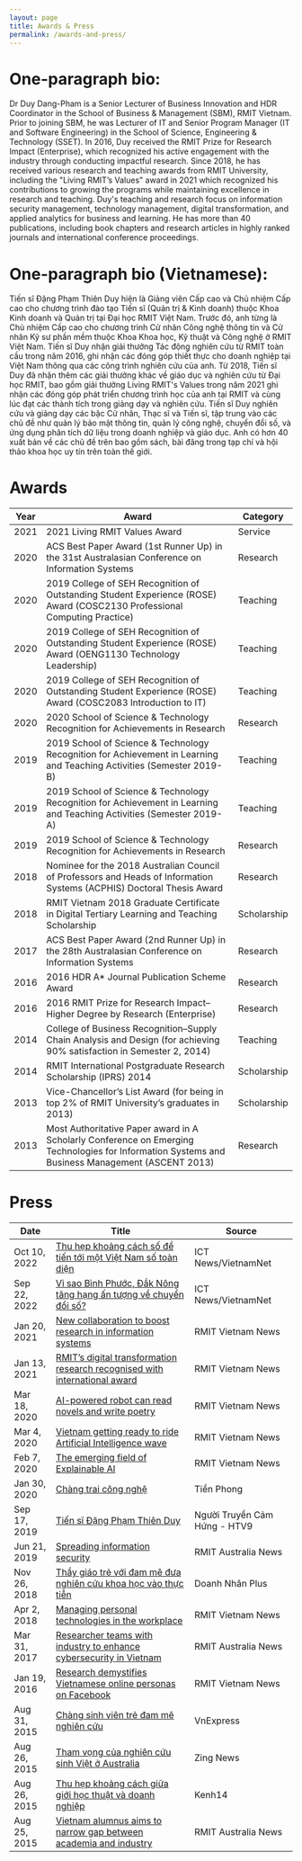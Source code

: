 ```yaml
---
layout: page
title: Awards & Press
permalink: /awards-and-press/
---
```


# One-paragraph bio:
Dr Duy Dang-Pham is a Senior Lecturer of Business Innovation and HDR Coordinator in the School of Business & Management (SBM), RMIT Vietnam. Prior to joining SBM, he was Lecturer of IT and Senior Program Manager (IT and Software Engineering) in the School of Science, Engineering & Technology (SSET). In 2016, Duy received the RMIT Prize for Research Impact (Enterprise), which recognized his active engagement with the industry through conducting impactful research. Since 2018, he has received various research and teaching awards from RMIT University, including the "Living RMIT’s Values" award in 2021 which recognized his contributions to growing the programs while maintaining excellence in research and teaching. Duy's teaching and research focus on information security management, technology management, digital transformation, and applied analytics for business and learning. He has more than 40 publications, including book chapters and research articles in highly ranked journals and international conference proceedings.

# One-paragraph bio (Vietnamese):
Tiến sĩ Đặng Phạm Thiên Duy hiện là Giảng viên Cấp cao và Chủ nhiệm Cấp cao cho chương trình đào tạo Tiến sĩ (Quản trị & Kinh doanh) thuộc Khoa Kinh doanh và Quản trị tại Đại học RMIT Việt Nam. Trước đó, anh từng là Chủ nhiệm Cấp cao cho chương trình Cử nhân Công nghệ thông tin và Cử nhân Kỹ sư phần mềm thuộc Khoa Khoa học, Kỹ thuật và Công nghệ ở RMIT Việt Nam. Tiến sĩ Duy nhận giải thưởng Tác động nghiên cứu từ RMIT toàn cầu trong năm 2016, ghi nhận các đóng góp thiết thực cho doanh nghiệp tại Việt Nam thông qua các công trình nghiên cứu của anh. Từ 2018, Tiến sĩ Duy đã nhận thêm các giải thưởng khác về giáo dục và nghiên cứu từ Đại học RMIT, bao gồm giải thưởng Living RMIT's Values trong năm 2021 ghi nhận các đóng góp phát triển chương trình học của anh tại RMIT và cùng lúc đạt các thành tích trong giảng dạy và nghiên cứu. Tiến sĩ Duy nghiên cứu và giảng dạy các bậc Cử nhân, Thạc sĩ và Tiến sĩ, tập trung vào các chủ đề như quản lý bảo mật thông tin, quản lý công nghệ, chuyển đổi số, và ứng dụng phân tích dữ liệu trong doanh nghiệp và giáo dục. Anh có hơn 40 xuất bản về các chủ đề trên bao gồm sách, bài đăng trong tạp chí và hội thảo khoa học uy tín trên toàn thế giới.

# Awards

| Year | Award | Category |
| ---- | ----- | ----- |
| 2021 | 2021 Living RMIT Values Award | Service |
| 2020 | ACS Best Paper Award (1st Runner Up) in the 31st Australasian Conference on Information Systems | Research |
| 2020 | 2019 College of SEH Recognition of Outstanding Student Experience (ROSE) Award (COSC2130 Professional Computing Practice) | Teaching |
| 2020 | 2019 College of SEH Recognition of Outstanding Student Experience (ROSE) Award (OENG1130 Technology Leadership) | Teaching |
| 2020 | 2019 College of SEH Recognition of Outstanding Student Experience (ROSE) Award (COSC2083 Introduction to IT) | Teaching |
| 2020 | 2020 School of Science &amp; Technology Recognition for Achievements in Research | Research |
| 2019 | 2019 School of Science &amp; Technology Recognition for Achievement in Learning and Teaching Activities (Semester 2019-B) | Teaching |
| 2019 | 2019 School of Science &amp; Technology Recognition for Achievement in Learning and Teaching Activities (Semester 2019-A) | Teaching |
| 2019 | 2019 School of Science &amp; Technology Recognition for Achievements in Research | Research |
| 2018 | Nominee for the 2018 Australian Council of Professors and Heads of Information Systems (ACPHIS) Doctoral Thesis Award | Research |
| 2018 | RMIT Vietnam 2018 Graduate Certificate in Digital Tertiary Learning and Teaching Scholarship | Scholarship |
| 2017 | ACS Best Paper Award (2nd Runner Up) in the 28th Australasian Conference on Information Systems | Research |
| 2016 | 2016 HDR A* Journal Publication Scheme Award | Research |
| 2016 | 2016 RMIT Prize for Research Impact–Higher Degree by Research (Enterprise) | Research |
| 2014 | College of Business Recognition–Supply Chain Analysis and Design (for achieving 90% satisfaction in Semester 2, 2014) | Teaching |
| 2014 | RMIT International Postgraduate Research Scholarship (IPRS) 2014 | Scholarship |
| 2013 | Vice-Chancellor’s List Award (for being in top 2% of RMIT University’s graduates in 2013) | Scholarship |
| 2013 | Most Authoritative Paper award in A Scholarly Conference on Emerging Technologies for Information Systems and Business Management (ASCENT 2013) | Research |

# Press

| Date | Title | Source |
| ---- | ----- | ------ |
| Oct 10, 2022 | <a href="https://ictnews.vietnamnet.vn/thu-hep-khoang-cach-so-de-tien-toi-mot-viet-nam-so-toan-dien-5002614.html" target="_/blank">Thu hẹp khoảng cách số để tiến tới một Việt Nam số toàn diện</a> | ICT News/VietnamNet |
| Sep 22, 2022 | <a href="https://ictnews.vietnamnet.vn/vi-sao-binh-phuoc-dak-nong-tang-hang-an-tuong-ve-chuyen-doi-so-419998.html" target="_/blank">Vì sao Bình Phước, Đắk Nông tăng hạng ấn tượng về chuyển đổi số?</a> | ICT News/VietnamNet |
| Jan 20, 2021 | <a href="https://www.rmit.edu.vn/news/all-news/2021/july/new-collaboration-to-boost-research-in-information-systems" target="_/blank">New collaboration to boost research in information systems</a> | RMIT Vietnam News |
| Jan 13, 2021 | <a href="https://www.rmit.edu.vn/news/all-news/2021/jan/rmits-digital-transformation-research-recognised-with-international-award" target="_/blank">RMIT’s digital transformation research recognised with international award</a> | RMIT Vietnam News |
| Mar 18, 2020 | <a href="https://www.rmit.edu.vn/news/all-news/2020/mar/ai-powered-robot-can-read-novels-and-write-poetry" target="_/blank">AI-powered robot can read novels and write poetry</a> | RMIT Vietnam News |
| Mar 4, 2020 | <a href="https://www.rmit.edu.vn/news/all-news/2020/feb/vietnam-getting-ready-to-ride-artificial-intelligence-wave" target="_/blank">Vietnam getting ready to ride Artificial Intelligence wave</a> | RMIT Vietnam News |
| Feb 7, 2020 | <a href="https://www.rmit.edu.vn/news/all-news/2020/feb/the-emerging-field-of-explainable-ai" target="_/blank">The emerging field of Explainable AI</a>  | RMIT Vietnam News |
| Jan 30, 2020 | <a href="https://www.tienphong.vn/gioi-tre/chang-trai-cong-nghe-1513636.tpo" target="_/blank">Chàng trai công nghệ</a> | Tiền Phong |
| Sep 17, 2019 | <a href="https://www.facebook.com/NguoiTruyenCamHung2019/posts/524952971588526?comment_id=525739084843248" target="_/blank">Tiến sĩ Đặng Phạm Thiên Duy</a> | Người Truyền Cảm Hứng - HTV9 |
| Jun 21, 2019 | <a href="https://www.rmit.edu.au/news/all-news/2019/jul/spreading-information-security" target="_/blank">Spreading information security</a> | RMIT Australia News |
| Nov 26, 2018 | <a href="https://doanhnhanplus.vn/thay-giao-tre-voi-dam-me-dua-nghien-cuu-khoa-hoc-vao-thuc-tien-386234.html" target="_/blank">Thầy giáo trẻ với đam mê đưa nghiên cứu khoa học vào thực tiễn</a> | Doanh Nhân Plus |
| Apr 2, 2018 | <a href="https://www.rmit.edu.vn/news/managing-personal-technologies-workplace" target="_/blank">Managing personal technologies in the workplace</a> | RMIT Vietnam News |
| Mar 31, 2017 | <a href="https://www.rmit.edu.au/news/all-news/2017/mar/researcher-teams-with-industry-to-enhance-cyber-security-in-viet" target="_/blank">Researcher teams with industry to enhance cybersecurity in Vietnam</a> | RMIT Australia News |
| Jan 19, 2016 | <a href="https://www.rmit.edu.vn/news/research-demystifies-vietnamese-online-personas-facebook" target="_/blank">Research demystifies Vietnamese online personas on Facebook</a> | RMIT Vietnam News |
| Aug 31, 2015 | <a href="https://vnexpress.net/giao-duc/chang-sinh-vien-tre-dam-me-nghien-cuu-3270808.html" target="_/blank">Chàng sinh viên trẻ đam mê nghiên cứu</a> | VnExpress |
| Aug 26, 2015 | <a href="https://news.zing.vn/tham-vong-cua-nghien-cuu-sinh-viet-o-australia-post571398.html" target="_/blank">Tham vọng của nghiên cứu sinh Việt ở Australia</a> | Zing News |
| Aug 26, 2015 | <a href="http://kenh14.vn/hoc-duong/thu-hep-khoang-cach-giua-gioi-hoc-thuat-va-doanh-nghiep-20150825113511837.chn" target="_/blank">Thu hẹp khoảng cách giữa giới học thuật và doanh nghiệp</a> | Kenh14 |
| Aug 25, 2015 | <a href="https://www.rmit.edu.au/news/all-news/2015/august/vietnam-alumnus-aims-to-narrow-gap" target="_/blank">Vietnam alumnus aims to narrow gap between academia and industry</a> | RMIT Australia News |